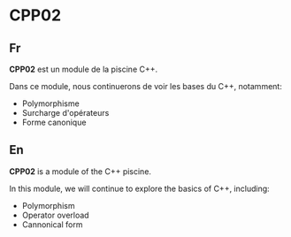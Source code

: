 # CPP02

Fr
---
**CPP02** est un module de la piscine C++.

Dans ce module, nous continuerons de voir les bases du C++, notamment:

 - Polymorphisme
 - Surcharge d'opérateurs
 - Forme canonique

En
---
**CPP02** is a module of the C++ piscine.

In this module, we will continue to explore the basics of C++, including:

- Polymorphism
- Operator overload
- Cannonical form
